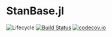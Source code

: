 # StanBase.jl

![Lifecycle](https://img.shields.io/badge/lifecycle-experimental-orange.svg)<!--
![Lifecycle](https://img.shields.io/badge/lifecycle-maturing-blue.svg)
![Lifecycle](https://img.shields.io/badge/lifecycle-stable-green.svg)
![Lifecycle](https://img.shields.io/badge/lifecycle-retired-orange.svg)
![Lifecycle](https://img.shields.io/badge/lifecycle-archived-red.svg)
![Lifecycle](https://img.shields.io/badge/lifecycle-dormant-blue.svg) -->
[![Build Status](https://travis-ci.com/goedman/StanBase.jl.svg?branch=master)](https://travis-ci.com/goedman/StanBase.jl)
[![codecov.io](http://codecov.io/github/goedman/StanBase.jl/coverage.svg?branch=master)](http://codecov.io/github/goedman/StanBase.jl?branch=master)
